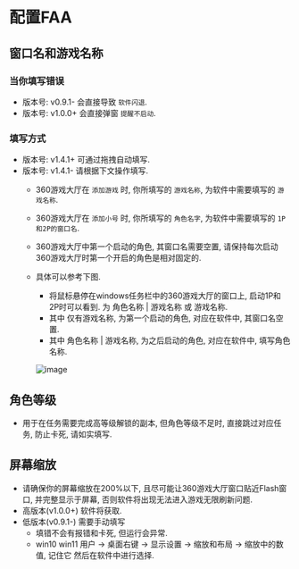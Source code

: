 # 配置FAA

## 窗口名和游戏名称

### 当你填写错误

* 版本号: v0.9.1- 会直接导致 `软件闪退`.
* 版本号: v1.0.0+ 会直接弹窗 `提醒不启动`.

### 填写方式

* 版本号: v1.4.1+ 可通过拖拽自动填写.
* 版本号: v1.4.1- 请根据下文操作填写.
  * 360游戏大厅在 `添加游戏` 时, 你所填写的 `游戏名称`, 为软件中需要填写的 `游戏名称`.
  * 360游戏大厅在 `添加小号` 时, 你所填写的 `角色名字`, 为软件中需要填写的 `1P和2P的窗口名`.
  * 360游戏大厅中第一个启动的角色, 其窗口名需要空置, 请保持每次启动360游戏大厅时第一个开启的角色是相对固定的.
  * 具体可以参考下图.
    * 将鼠标悬停在windows任务栏中的360游戏大厅的窗口上, 启动1P和2P时可以看到. 为 角色名称 | 游戏名称 或 游戏名称.
    * 其中 仅有游戏名称, 为第一个启动的角色, 对应在软件中, 其窗口名空置.
    * 其中 角色名称 | 游戏名称, 为之后启动的角色, 对应在软件中, 填写角色名称.

    ![image](/img/窗口名和游戏名称.png)

## 角色等级

* 用于在任务需要完成高等级解锁的副本, 但角色等级不足时, 直接跳过对应任务, 防止卡死, 请如实填写.

## 屏幕缩放

* 请确保你的屏幕缩放在200%以下, 且尽可能让360游戏大厅窗口贴近Flash窗口, 并完整显示于屏幕, 否则软件将出现无法进入游戏无限刷新问题.
* 高版本(v1.0.0+) 软件将获取.
* 低版本(v0.9.1-) 需要手动填写
  * 填错不会有报错和卡死, 但运行会异常. 
  * win10 win11 用户 -> 桌面右键  ->  显示设置 -> 缩放和布局 -> 缩放中的数值, 记住它 然后在软件中进行选择. 
